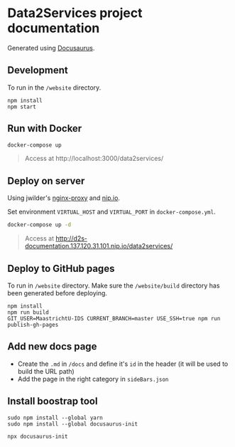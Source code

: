 # Data2Services project documentation

Generated using [Docusaurus](https://docusaurus.io/).

## Development

To run in the `/website` directory.

```shell
npm install
npm start
```

## Run with Docker

```bash
docker-compose up
```

> Access at http://localhost:3000/data2services/

## Deploy on server

Using jwilder's [nginx-proxy](https://github.com/jwilder/nginx-proxy) and [nip.io](https://nip.io/).

Set environment `VIRTUAL_HOST` and `VIRTUAL_PORT` in `docker-compose.yml`.

```bash
docker-compose up -d
```

> Access at http://d2s-documentation.137.120.31.101.nip.io/data2services/

## Deploy to GitHub pages

To run in `/website` directory. Make sure the `/website/build` directory has been generated before deploying.

```shell
npm install
npm run build
GIT_USER=MaastrichtU-IDS CURRENT_BRANCH=master USE_SSH=true npm run publish-gh-pages
```

## Add new docs page

* Create the `.md` in `/docs` and define it's `id` in the header (it will be used to build the URL path)
* Add the page in the right category in `sideBars.json`

## Install boostrap tool

```shell
sudo npm install --global yarn
sudo npm install --global docusaurus-init

npx docusaurus-init
```

